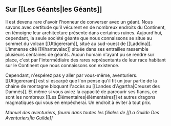 ## **Sur [[Les Géants|les Géants]]**

Il est devenu rare d'avoir l'honneur de converser avec un géant. Nous savons avec certitude qu'il vécurent en de nombreux endroits du Continent, en témoigne leur architecture présente dans certaines ruines. Aujourd'hui, cependant, la seule société géante que nous connaissons se situe au sommet du volcan [[Uttigereram]], situé au sud-ouest de [[Laddina]]. L'immense cité [[Khantevalac]] située dans ses entrailles rassemble plusieurs centaines de géants. Aucun humain n'ayant pu se rendre sur place, c'est par l'intermédiaire des rares représentants de leur race habitant sur le Continent que nous connaissons son existence.

Cependant, n'espérez pas y aller par vous-même, aventuriers. [[Uttigereram]] est si escarpé que l'on pense qu'il fit un jour partie de la chaine de montagne bloquant l'accès au [[Landes d'Agartha|Creuset des Damnés]]. Et même si vous aviez la capacité de parcourir ses flancs, ce sont les nombreux [[Les Élémentaires|élémentaires]] et autres dragons magmatiques qui vous en empêcherai. Un endroit à éviter à tout prix.

*Manuel des aventuriers, fourni dans toutes les filiales de [[La Guilde Des Aventuriers|la Guilde]]*